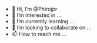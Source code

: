 - 👋 Hi, I’m @Phirojpr
- 👀 I’m interested in ...
- 🌱 I’m currently learning ...
- 💞️ I’m looking to collaborate on ...
- 📫 How to reach me ...

<!---
Phirojpr/Phirojpr is a ✨ special ✨ repository because its `README.md` (this file) appears on your GitHub profile.
You can click the Preview link to take a look at your changes.
--->
